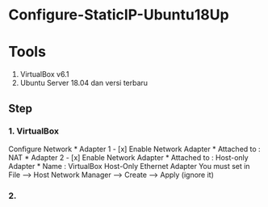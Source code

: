 # Configure-StaticIP-Ubuntu18Up

# Tools
1. VirtualBox v6.1
2. Ubuntu Server 18.04 dan versi terbaru

## Step 
### 1. VirtualBox
    
  Configure Network
    * Adapter 1
      - [x] Enable Network Adapter
         * Attached to : NAT
    * Adapter 2
      - [x] Enable Network Adapter
         * Attached to : Host-only Adapter
         * Name : VirtualBox Host-Only Ethernet Adapter
            You must set in File --> Host Network Manager --> Create --> Apply (ignore it)
### 2.
